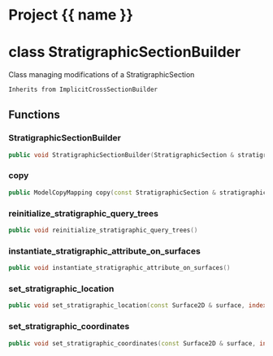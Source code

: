 <script setup>
import {useRoute} from 'vitepress'
const {path} = useRoute()
const tokens = path.split('/')
const words = tokens[2].split('-');
for (let i = 0; i < words.length; i++) {
    words[i] = words[i].charAt(0).toUpperCase() + words[i].slice(1);
    words[i] = words[i].replace('geode', 'Geode')
}
const name = words.join('-');
</script>
# Project {{ name }}

# class StratigraphicSectionBuilder


 Class managing modifications of a StratigraphicSection



```cpp
Inherits from ImplicitCrossSectionBuilder
```



## Functions

### StratigraphicSectionBuilder

```cpp
public void StratigraphicSectionBuilder(StratigraphicSection & stratigraphic_section)
```


### copy

```cpp
public ModelCopyMapping copy(const StratigraphicSection & stratigraphic_section)
```


### reinitialize_stratigraphic_query_trees

```cpp
public void reinitialize_stratigraphic_query_trees()
```


### instantiate_stratigraphic_attribute_on_surfaces

```cpp
public void instantiate_stratigraphic_attribute_on_surfaces()
```


### set_stratigraphic_location

```cpp
public void set_stratigraphic_location(const Surface2D & surface, index_t vertex_id, Point value)
```


### set_stratigraphic_coordinates

```cpp
public void set_stratigraphic_coordinates(const Surface2D & surface, index_t vertex_id, const StratigraphicPoint2D & value)
```




